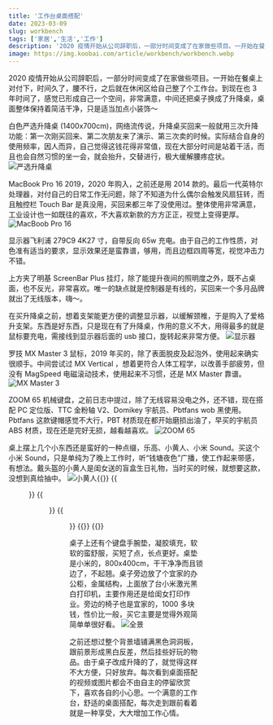 ```yaml
---
title: '工作台桌面搭配'
date: 2023-03-09
slug: workbench
tags: ['家居','生活','工作']
description: '2020 疫情开始从公司辞职后，一部分时间变成了在家做些项目。一开始在餐桌上对付下，时间久了，腰不行，之后就在休闲区给自己整了个工作台。到现在也 3 年时间了，感觉已形成自己一个空间，非常满意，中间还把桌子换成了升降桌，桌面整体保持着简洁干净，只是适当加点小装饰～'
image: https://img.koobai.com/article/workbench/workbench.webp
---
```

2020 疫情开始从公司辞职后，一部分时间变成了在家做些项目。一开始在餐桌上对付下，时间久了，腰不行，之后就在休闲区给自己整了个工作台。到现在也 3 年时间了，感觉已形成自己一个空间，非常满意，中间还把桌子换成了升降桌，桌面整体保持着简洁干净，只是适当加点小装饰～

白色严选升降桌 (1400x700cm)，网络流传说，升降桌买回来一般就用三次升降功能：第一次刚买回来、第二次朋友来了演示、第三次卖的时候。实际结合自身的使用频率，因人而异，自己觉得这钱花得非常值，现在大部分时间是站着干活，而且也会自然习惯的坐一会，就会抬升，交替进行，极大缓解腰疼症状。
![严选升降桌](https://img.koobai.com/article/workbench/wangyi_zhuozi.webp)

MacBook Pro 16 2019，2020 年购入，之前还是用 2014 款的。最后一代英特尔处理器，对付自己的日常工作无问题，除了不知道为什么偶尔会触发风扇狂转，而且触控栏 Touch Bar 是真没用，买回来都三年了没使用过。整体使用非常满意，工业设计也一如既往的喜欢，不大喜欢新款的方方正正，视觉上变得更厚。
![MacBoob Pro 16](https://img.koobai.com/article/workbench/macbookpro16.webp)

显示器飞利浦 279C9 4K27 寸，自带反向 65w 充电。由于自己的工作性质，对色准有适当的要求，显示效果还是蛮靠谱，够用，而且边框四周等宽，视觉冲击力不错。

上方夹了明基 ScreenBar Plus 挂灯，除了能提升夜间的照明度之外，既不占桌面，也不反光，非常喜欢。唯一的缺点就是控制器是有线的，买回来一个多月品牌就出了无线版本，嗨～。

在买升降桌之前，想着支架能更方便的调整显示器，以缓解颈椎，于是购入了爱格升支架。东西是好东西，只是现在有了升降桌，作用的意义不大，用得最多的就是鼠标要充电，需接线到显示器后面的 usb 接口，旋转起来非常方便。
![显示器](https://img.koobai.com/article/workbench/display_philips.webp)

罗技 MX Master 3 鼠标，2019 年买的，除了表面脱皮及起泡外，使用起来确实很顺手。中间尝试过 MX Vertical ，想着更符合人体工程学，以改善手部疲劳，但没有 MagSpeed 电磁滚动技术，使用起来不习惯，还是 MX Master 靠谱。
![MX Master 3](https://img.koobai.com/article/workbench/mxmaster.webp)

ZOOM 65 机械键盘，之前日志中提过，除了无线容易没电之外，还不错，现在搭配 PC 定位版、TTC 金粉轴 V2、Domikey 宇航员、Pbtfans wob 黑使用。Pbtfans 这款键帽感觉不大行，PBT 材质现在都开始磨损出油了，早买的宇航员 ABS 材质，现在还是完好无损，越看越喜欢。
![ZOOM 65](https://img.koobai.com/article/workbench/zoom65.webp)

桌上摆上几个小东西还是蛮好的一种点缀，乐高、小黄人、小米 Sound。买这个小米 Sound，只是单纯为了晚上工作时，听“钱塘夜色”广播，使工作起来带感，有想法。戴头盔的小黄人是闺女送的盲盒生日礼物，当时买的时候，就想要这款，没想到真给抽中。
![小黄人](https://img.koobai.com/article/workbench/lego_xiaohuangren.webp){{<gallery>}}
{{<figure src="https://img.koobai.com/article/workbench/xiaomiyx.webp">}}
{{<figure src="https://img.koobai.com/article/workbench/xiaohuangren.webp">}}
{{<figure src="https://img.koobai.com/article/workbench/guadeng_kaiguan.webp">}}
{{</gallery >}}
{{<load-photoswipe>}}

桌子上还有个键盘手腕垫，凝胶填充，软软的蛮舒服，买短了点，长点更好。桌垫是小米的，800x400cm，干干净净而且锁边了，不起翘。桌子旁边放了个宜家的办公柜，金属结构，上面放了台小米激光黑白打印机，主要作用还是给闺女打印作业。旁边的椅子也是宜家的，1000 多块钱，性价比一般，买它主要是觉得外观简简单单很好看。
![全景](https://img.koobai.com/article/workbench/workbench_quanj.webp)

之前还想过整个背景墙铺满黑色洞洞板，跟前景形成黑白反差，然后挂些好玩的物品。由于桌子改成升降的了，就觉得这样不大方便，只好放弃。每次看到桌面搭配的视频或图片都会不由自主的停留欣赏下，喜欢各自的小心思。一个满意的工作台，舒适的桌面搭配，每次走到跟前看着就是一种享受，大大增加工作心情。